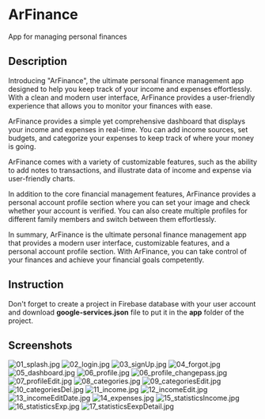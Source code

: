 # ArFinance
App for managing personal finances

## Description
Introducing "ArFinance", the ultimate personal finance management app designed to help you keep track of your
income and expenses effortlessly. With a clean and modern user interface, ArFinance provides a user-friendly
experience that allows you to monitor your finances with ease.

ArFinance provides a simple yet comprehensive dashboard that displays your income and expenses in real-time.
You can add income sources, set budgets, and categorize your expenses to keep track of where your money is going.

ArFinance comes with a variety of customizable features, such as the ability to add notes to transactions, and
illustrate data of income and expense via user-friendly charts.

In addition to the core financial management features, ArFinance provides a personal account profile section
where you can set your image and check whether your account is verified. You can also create multiple profiles for
different family members and switch between them effortlessly.

In summary, ArFinance is the ultimate personal finance management app that provides a modern user interface,
customizable features, and a personal account profile section. With ArFinance, you can take control of your
finances and achieve your financial goals competently.

## Instruction
Don't forget to create a project in Firebase database with your user account and download **google-services.json**
file to put it in the **app** folder of the project.

## Screenshots
![01_splash.jpg](screenshots/01_splash.jpg)
![02_login.jpg](screenshots/02_login.jpg)
![03_signUp.jpg](screenshots/03_signUp.jpg)
![04_forgot.jpg](screenshots/04_forgot.jpg)
![05_dashboard.jpg](screenshots/05_dashboard.jpg)
![06_profile.jpg](screenshots/06_profile.jpg)
![06_profile_changepass.jpg](screenshots/06_profile_changepass.jpg)
![07_profileEdit.jpg](screenshots/07_profileEdit.jpg)
![08_categories.jpg](screenshots/08_categories.jpg)
![09_categoriesEdit.jpg](screenshots/09_categoriesEdit.jpg)
![10_categoriesDel.jpg](screenshots/10_categoriesDel.jpg)
![11_income.jpg](screenshots/11_income.jpg)
![12_incomeEdit.jpg](screenshots/12_incomeEdit.jpg)
![13_incomeEditDate.jpg](screenshots/13_incomeEditDate.jpg)
![14_expenses.jpg](screenshots/14_expenses.jpg)
![15_statisticsIncome.jpg](screenshots/15_statisticsIncome.jpg)
![16_statisticsExp.jpg](screenshots/16_statisticsExp.jpg)
![17_statisticsEexpDetail.jpg](screenshots/17_statisticsEexpDetail.jpg)
